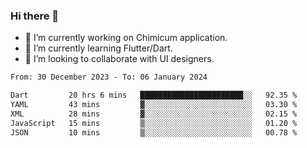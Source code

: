 ### Hi there 👋

<!--
**devcat37/devcat37** is a ✨ _special_ ✨ repository because its `README.md` (this file) appears on your GitHub profile.-->


- 🔭 I’m currently working on Chimicum application.
- 🌱 I’m currently learning Flutter/Dart.
- 👯 I’m looking to collaborate with UI designers.
<!-- - 🤔 I’m looking for help with ... -->

<!--START_SECTION:waka-->

```txt
From: 30 December 2023 - To: 06 January 2024

Dart         20 hrs 6 mins   ███████████████████████░░   92.35 %
YAML         43 mins         ▓░░░░░░░░░░░░░░░░░░░░░░░░   03.30 %
XML          28 mins         ▓░░░░░░░░░░░░░░░░░░░░░░░░   02.15 %
JavaScript   15 mins         ▒░░░░░░░░░░░░░░░░░░░░░░░░   01.20 %
JSON         10 mins         ▒░░░░░░░░░░░░░░░░░░░░░░░░   00.78 %
```

<!--END_SECTION:waka-->
